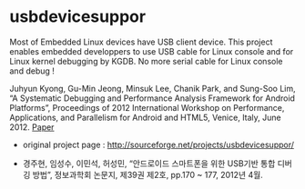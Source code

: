 # usbdevicesuppor
Most of Embedded Linux devices have USB client device. This project enables embedded developpers to use USB cable for Linux console and for Linux kernel debugging by KGDB. No more serial cable for Linux console and debug !

Juhyun Kyong, Gu-Min Jeong, Minsuk Lee, Chanik Park, and Sung-Soo Lim, “A Systematic Debugging and Performance Analysis Framework for Android Platforms”, Proceedings of 2012 International Workshop on Performance, Applications, and Parallelism for Android and HTML5, Venice, Italy, June 2012. [Paper](PAPAH2012.pdf)
* original project page : http://sourceforge.net/projects/usbdevicesuppor/

* 경주현, 임성수, 이민석, 허성민, “안드로이드 스마트폰을 위한 USB기반 통합 디버깅 방법”, 정보과학회 논문지, 제39권 제2호, pp.170 ~ 177, 2012년 4월. 
